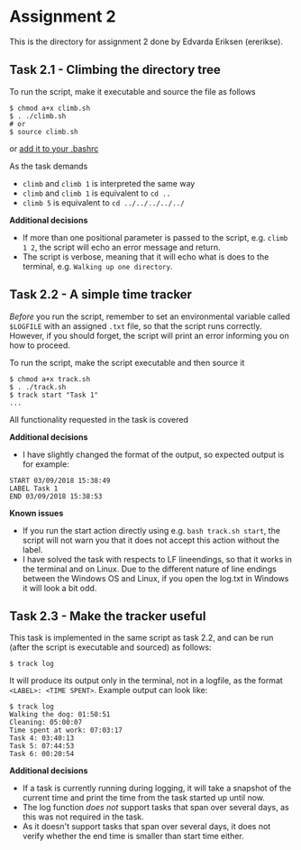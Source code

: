 # Assignment 2
This is the directory for assignment 2 done by Edvarda Eriksen (ererikse).

## Task 2.1 - Climbing the directory tree
To run the script, make it executable and source the file as follows
```
$ chmod a+x climb.sh
$ . ./climb.sh
# or
$ source climb.sh
```
or [add it to your .bashrc](https://unix.stackexchange.com/a/106606)

As the task demands
* `climb` and `climb 1` is interpreted the same way
* `climb` and `climb 1` is equivalent to `cd ..`
* `climb 5` is equivalent to `cd ../../../../../`

**Additional decisions**
* If more than one positional parameter is passed to the script, e.g. `climb 1 2`, the script will echo an error message and return.
* The script is verbose, meaning that it will echo what is does to the terminal, e.g. `Walking up one directory`.

## Task 2.2 - A simple time tracker
*Before* you run the script, remember to set an environmental variable called `$LOGFILE` with an assigned `.txt` file, so that the script runs correctly. However, if you should forget, the script will print an error informing you on how to proceed.

To run the script, make the script executable and then source it
``` 
$ chmod a+x track.sh
$ . ./track.sh
$ track start "Task 1"
...
```
All functionality requested in the task is covered

**Additional decisions**
* I have slightly changed the format of the output, so expected output is for example:
```
START 03/09/2018 15:38:49
LABEL Task 1
END 03/09/2018 15:38:53
```

**Known issues**
* If you run the start action directly using e.g. `bash track.sh start`, the script will not warn you that it does not accept this action without the label.
* I have solved the task with respects to LF lineendings, so that it works in the terminal and on Linux. Due to the different nature of line endings between the Windows OS and Linux, if you open the log.txt in Windows it will look a bit odd.

## Task 2.3 - Make the tracker useful
This task is implemented in the same script as task 2.2, and can be run (after the script is executable and sourced) as follows:
```
$ track log
```

It will produce its output only in the terminal, not in a logfile, as the format `<LABEL>: <TIME SPENT>`. Example output can look like:
```
$ track log
Walking the dog: 01:50:51
Cleaning: 05:00:07
Time spent at work: 07:03:17
Task 4: 03:40:13
Task 5: 07:44:53
Task 6: 00:20:54
```

**Additional decisions**
* If a task is currently running during logging, it will take a snapshot of the current time and print the time from the task started up until now.
* The log function *does not* support tasks that span over several days, as this was not required in the task.
* As it doesn't support tasks that span over several days, it does not verify whether the end time is smaller than start time either.
